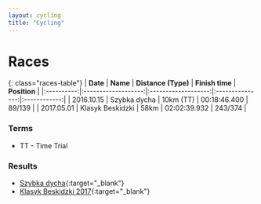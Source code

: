 ```yaml
---
layout: cycling
title: "Cycling"
---
```


# Races

{: class="races-table"}
|  **Date**  |       **Name**      | **Distance (Type)** | **Finish time** | **Position** |
|:----------:|:-------------------:|:-------------------:|:---------------:|:------------:|
| 2016.10.15 |     Szybka dycha    |      10km (TT)      |   00:18:46.400  |    89/139    |
| 2017.05.01 |   Klasyk Beskidzki  |      58km           |   02:02:39.932  |   243/374    |


### Terms

 * TT - Time Trial


### Results
 - [Szybka dycha](http://chronotex.pl/wp-content/uploads/Wyniki-OPEN-K.M-min.pdf){:target="_blank"}
 - [Klasyk Beskidzki 2017](https://system.timedo.pl/en/publiczny/wyniki/253/klasyk-beskidzki-2017){:target="_blank"}
 